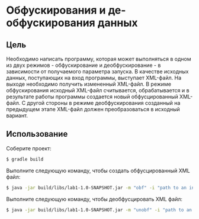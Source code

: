 # Обфускирования и де-обфускирования данных

## Цель

Необходимо написать программу, которая может выполняться в одном из двух режимов - обфускирование и деобфускирование - 
в зависимости от получаемого параметра запуска. В качестве исходных данных, поступающих на вход программы, выступает 
XML-файл. На выходе необходимо получить измененный XML-файл. В режиме обфускирования исходный XML-файл считывается, 
обрабатывается и в результате работы программы создается новый обфусцированный XML-файл. С другой стороны в режиме
деобфускирования созданный на предыдущем этапе XML-файл должен преобразоваться в исходный вариант.

## Использование

Соберите проект:

```bash
$ gradle build
```

Выполните следующую команду, чтобы создать обфусцированный XML файл:
```bash
$ java -jar build/libs/lab1-1.0-SNAPSHOT.jar -m "obf" -i "path to an input file" -o "path to an output file"
```

Выполните следующую команду, чтобы деобфусцировать XML файл:
```bash
$ java -jar build/libs/lab1-1.0-SNAPSHOT.jar -m "unobf" -i "path to an input file" -o "path to an output file"
```
